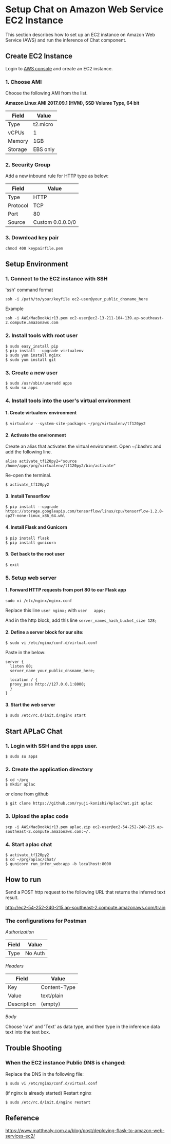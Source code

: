 # Setup Chat on Amazon Web Service EC2 Instance
This section describes how to set up an EC2 instance on Amazon Web Service (AWS) and run the inference of Chat component.

## Create EC2 Instance
Login to [AWS console](https://aws.amazon.com) and create an EC2 instance.
### 1. Choose AMI
Choose the following AMI from the list.

**Amazon Linux AMI 2017.09.1 (HVM), SSD Volume Type, 64 bit**

| Field  | Value |
| ------------- | ------------- |
| Type  |  t2.micro  |
| vCPUs  | 1  |
| Memory | 1GB |
| Storage | EBS only |

### 2. Security Group
Add a new inbound rule for HTTP type as below:

| Field  | Value |
| ------------- | ------------- |
| Type | HTTP |
| Protocol | TCP |
| Port | 80 |
| Source | Custom 0.0.0.0/0 |

### 3. Download key pair
```
chmod 400 keypairfile.pem
```

## Setup Environment

### 1. Connect to the EC2 instance with SSH
'ssh' command format
```
ssh -i /path/to/your/keyfile ec2-user@your_public_dnsname_here
```
Example
```
ssh -i AWS/MacBookAir13.pem ec2-user@ec2-13-211-104-139.ap-southeast-2.compute.amazonaws.com
```

### 2. Install tools with root user
```
$ sudo easy_install pip
$ pip install --upgrade virtualenv
$ sudo yum install nginx
$ sudo yum install git
```

### 3. Create a new user
```
$ sudo /usr/sbin/useradd apps
$ sudo su apps
```

### 4. Install tools into the user's virtual environment

#### 1. Create virtualenv environment
```
$ virtualenv --system-site-packages ~/prg/virtualenv/tf120py2
```

#### 2. Activate the environment
Create an alias that activates the virtual environment.
Open ~/.bashrc and add the following line.
```
alias activate_tf120py2="source /home/apps/prg/virtualenv/tf120py2/bin/activate"
```
Re-open the terminal.
```
$ activate_tf120py2
```

#### 3. Install Tensorflow
```
$ pip install --upgrade https://storage.googleapis.com/tensorflow/linux/cpu/tensorflow-1.2.0-cp27-none-linux_x86_64.whl
```

#### 4. Install Flask and Gunicorn
```
$ pip install flask
$ pip install gunicorn
```

#### 5. Get back to the root user
```
$ exit
```

### 5. Setup web server

#### 1. Forward HTTP requests from port 80 to our Flask app
```
sudo vi /etc/nginx/nginx.conf
```
Replace this line ```user nginx;``` with ```user   apps;```

And in the http block, add this line ```server_names_hash_bucket_size 128;```

#### 2. Define a server block for our site:
```
$ sudo vi /etc/nginx/conf.d/virtual.conf
```

Paste in the below:
```
server {
  listen 80;
  server_name your_public_dnsname_here;

  location / {
  proxy_pass http://127.0.0.1:8000;
  }
}
```

#### 3. Start the web server
```
$ sudo /etc/rc.d/init.d/nginx start
```

## Start APLaC Chat
### 1. Login with SSH and the apps user.
```
$ sudo su apps
```

### 2. Create the application directory
```
$ cd ~/prg
$ mkdir aplac
```

or clone from github
```
$ git clone https://github.com/ryuji-konishi/AplacChat.git aplac
```

### 3. Upload the aplac code
```
scp -i AWS/MacBookAir13.pem aplac.zip ec2-user@ec2-54-252-240-215.ap-southeast-2.compute.amazonaws.com:~/.
```

### 4. Start aplac chat
```
$ activate_tf120py2
$ cd ~/prg/aplac/chat/
$ gunicorn run_infer_web:app -b localhost:8000
```

## How to run
Send a POST http request to the following URL that returns the inferred text result.

http://ec2-54-252-240-215.ap-southeast-2.compute.amazonaws.com/train

### The configurations for Postman

_Authorization_

| Field  | Value |
| ------------- | ------------- |
| Type | No Auth |

_Headers_

| Field  | Value |
| ------------- | ------------- |
| Key | Content-Type |
| Value | text/plain |
| Description | (empty) |

_Body_

Choose 'raw' and 'Text' as data type, and then type in the inference data text into the text box.

## Trouble Shooting
### When the EC2 instance Public DNS is changed:
Replace the DNS in the following file:
```
$ sudo vi /etc/nginx/conf.d/virtual.conf
```
(if nginx is already started) Restart nginx
```
$ sudo /etc/rc.d/init.d/nginx restart
```

## Reference
https://www.matthealy.com.au/blog/post/deploying-flask-to-amazon-web-services-ec2/
